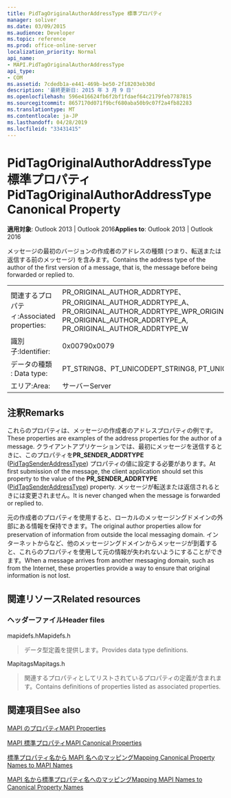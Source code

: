```yaml
---
title: PidTagOriginalAuthorAddressType 標準プロパティ
manager: soliver
ms.date: 03/09/2015
ms.audience: Developer
ms.topic: reference
ms.prod: office-online-server
localization_priority: Normal
api_name:
- MAPI.PidTagOriginalAuthorAddressType
api_type:
- COM
ms.assetid: 7cdedb1a-e441-469b-be50-2f18203eb30d
description: '最終更新日: 2015 年 3 月 9 日'
ms.openlocfilehash: 596e416624fb6f2bf1fdaef64c2179feb7787815
ms.sourcegitcommit: 8657170d071f9bcf680aba50b9c07f2a4fb82283
ms.translationtype: MT
ms.contentlocale: ja-JP
ms.lasthandoff: 04/28/2019
ms.locfileid: "33431415"
---
```

# <a name="pidtagoriginalauthoraddresstype-canonical-property"></a><span data-ttu-id="e2abc-103">PidTagOriginalAuthorAddressType 標準プロパティ</span><span class="sxs-lookup"><span data-stu-id="e2abc-103">PidTagOriginalAuthorAddressType Canonical Property</span></span>

  
  
<span data-ttu-id="e2abc-104">**適用対象**: Outlook 2013 | Outlook 2016</span><span class="sxs-lookup"><span data-stu-id="e2abc-104">**Applies to**: Outlook 2013 | Outlook 2016</span></span> 
  
<span data-ttu-id="e2abc-105">メッセージの最初のバージョンの作成者のアドレスの種類 (つまり、転送または返信する前のメッセージ) を含みます。</span><span class="sxs-lookup"><span data-stu-id="e2abc-105">Contains the address type of the author of the first version of a message, that is, the message before being forwarded or replied to.</span></span>
  
|||
|:-----|:-----|
|<span data-ttu-id="e2abc-106">関連するプロパティ:</span><span class="sxs-lookup"><span data-stu-id="e2abc-106">Associated properties:</span></span>  <br/> |<span data-ttu-id="e2abc-107">PR_ORIGINAL_AUTHOR_ADDRTYPE、PR_ORIGINAL_AUTHOR_ADDRTYPE_A、PR_ORIGINAL_AUTHOR_ADDRTYPE_W</span><span class="sxs-lookup"><span data-stu-id="e2abc-107">PR_ORIGINAL_AUTHOR_ADDRTYPE, PR_ORIGINAL_AUTHOR_ADDRTYPE_A, PR_ORIGINAL_AUTHOR_ADDRTYPE_W</span></span>  <br/> |
|<span data-ttu-id="e2abc-108">識別子:</span><span class="sxs-lookup"><span data-stu-id="e2abc-108">Identifier:</span></span>  <br/> |<span data-ttu-id="e2abc-109">0x0079</span><span class="sxs-lookup"><span data-stu-id="e2abc-109">0x0079</span></span>  <br/> |
|<span data-ttu-id="e2abc-110">データの種類 : </span><span class="sxs-lookup"><span data-stu-id="e2abc-110">Data type:</span></span>  <br/> |<span data-ttu-id="e2abc-111">PT_STRING8、PT_UNICODE</span><span class="sxs-lookup"><span data-stu-id="e2abc-111">PT_STRING8, PT_UNICODE</span></span>  <br/> |
|<span data-ttu-id="e2abc-112">エリア:</span><span class="sxs-lookup"><span data-stu-id="e2abc-112">Area:</span></span>  <br/> |<span data-ttu-id="e2abc-113">サーバー</span><span class="sxs-lookup"><span data-stu-id="e2abc-113">Server</span></span>  <br/> |
   
## <a name="remarks"></a><span data-ttu-id="e2abc-114">注釈</span><span class="sxs-lookup"><span data-stu-id="e2abc-114">Remarks</span></span>

<span data-ttu-id="e2abc-115">これらのプロパティは、メッセージの作成者のアドレスプロパティの例です。</span><span class="sxs-lookup"><span data-stu-id="e2abc-115">These properties are examples of the address properties for the author of a message.</span></span> <span data-ttu-id="e2abc-116">クライアントアプリケーションでは、最初にメッセージを送信するときに、このプロパティを**PR_SENDER_ADDRTYPE** ([PidTagSenderAddressType](pidtagsenderaddresstype-canonical-property.md)) プロパティの値に設定する必要があります。</span><span class="sxs-lookup"><span data-stu-id="e2abc-116">At first submission of the message, the client application should set this property to the value of the **PR_SENDER_ADDRTYPE** ([PidTagSenderAddressType](pidtagsenderaddresstype-canonical-property.md)) property.</span></span> <span data-ttu-id="e2abc-117">メッセージが転送または返信されるときには変更されません。</span><span class="sxs-lookup"><span data-stu-id="e2abc-117">It is never changed when the message is forwarded or replied to.</span></span>
  
<span data-ttu-id="e2abc-118">元の作成者のプロパティを使用すると、ローカルのメッセージングドメインの外部にある情報を保持できます。</span><span class="sxs-lookup"><span data-stu-id="e2abc-118">The original author properties allow for preservation of information from outside the local messaging domain.</span></span> <span data-ttu-id="e2abc-119">インターネットからなど、他のメッセージングドメインからメッセージが到着すると、これらのプロパティを使用して元の情報が失われないようにすることができます。</span><span class="sxs-lookup"><span data-stu-id="e2abc-119">When a message arrives from another messaging domain, such as from the Internet, these properties provide a way to ensure that original information is not lost.</span></span>
  
## <a name="related-resources"></a><span data-ttu-id="e2abc-120">関連リソース</span><span class="sxs-lookup"><span data-stu-id="e2abc-120">Related resources</span></span>

### <a name="header-files"></a><span data-ttu-id="e2abc-121">ヘッダーファイル</span><span class="sxs-lookup"><span data-stu-id="e2abc-121">Header files</span></span>

<span data-ttu-id="e2abc-122">mapidefs.h</span><span class="sxs-lookup"><span data-stu-id="e2abc-122">Mapidefs.h</span></span>
  
> <span data-ttu-id="e2abc-123">データ型定義を提供します。</span><span class="sxs-lookup"><span data-stu-id="e2abc-123">Provides data type definitions.</span></span>
    
<span data-ttu-id="e2abc-124">Mapitags</span><span class="sxs-lookup"><span data-stu-id="e2abc-124">Mapitags.h</span></span>
  
> <span data-ttu-id="e2abc-125">関連するプロパティとしてリストされているプロパティの定義が含まれます。</span><span class="sxs-lookup"><span data-stu-id="e2abc-125">Contains definitions of properties listed as associated properties.</span></span>
    
## <a name="see-also"></a><span data-ttu-id="e2abc-126">関連項目</span><span class="sxs-lookup"><span data-stu-id="e2abc-126">See also</span></span>



[<span data-ttu-id="e2abc-127">MAPI のプロパティ</span><span class="sxs-lookup"><span data-stu-id="e2abc-127">MAPI Properties</span></span>](mapi-properties.md)
  
[<span data-ttu-id="e2abc-128">MAPI 標準プロパティ</span><span class="sxs-lookup"><span data-stu-id="e2abc-128">MAPI Canonical Properties</span></span>](mapi-canonical-properties.md)
  
[<span data-ttu-id="e2abc-129">標準プロパティ名から MAPI 名へのマッピング</span><span class="sxs-lookup"><span data-stu-id="e2abc-129">Mapping Canonical Property Names to MAPI Names</span></span>](mapping-canonical-property-names-to-mapi-names.md)
  
[<span data-ttu-id="e2abc-130">MAPI 名から標準プロパティ名へのマッピング</span><span class="sxs-lookup"><span data-stu-id="e2abc-130">Mapping MAPI Names to Canonical Property Names</span></span>](mapping-mapi-names-to-canonical-property-names.md)


